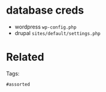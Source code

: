 # database creds
- wordpress `wp-config.php`
- drupal `sites/default/settings.php`

# Related


Tags:

    #assorted
